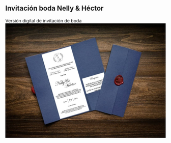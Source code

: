 ## Invitación boda Nelly & Héctor 
Versión digital de invitación de boda
![Invitación Nelly & Héctor](images/invitacion.jpg)